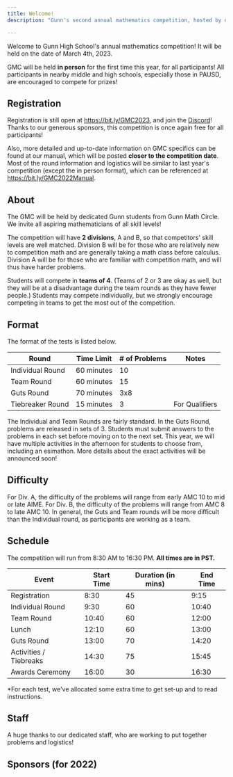 ```yaml
---
title: Welcome!
description: "Gunn's second annual mathematics competition, hosted by dedicated high school students."

---
```


Welcome to Gunn High School's annual mathematics competition! It will be held on the date of March 4th, 2023.

GMC will be held **in person** for the first time this year, for all participants! All participants in nearby middle and high schools, especially those in PAUSD, are encouraged to compete for prizes!

## Registration

Registration is still open at <https://bit.ly/GMC2023>, and join the [Discord](https://discord.gg/3jsRqhahJW)! Thanks to our generous sponsors, this competition is once again free for all participants!

Also, more detailed and up-to-date information on GMC specifics can be found at our manual, which will be posted **closer to the competition date**. Most of the round information and logistics will be similar to last year's competition (except the in person format), which can be referenced at <https://bit.ly/GMC2022Manual>.

## About

The GMC will be held by dedicated Gunn students from Gunn Math Circle. We invite all aspiring mathematicians of all skill levels!

The competition will have **2 divisions**, A and B, so that competitors' skill levels are well matched. Division B will be for those who are relatively new to competition math and are generally taking a math class before calculus. Division A will be for those who are familiar with competition math, and will thus have harder problems.

Students will compete in **teams of 4**. (Teams of 2 or 3 are okay as well, but they will be at a disadvantage during the team rounds as they have fewer people.) Students may compete individually, but we strongly encourage competing in teams to get the most out of the competition.

## Format

The format of the tests is listed below.

| Round | Time Limit | # of Problems | Notes |
| --- | --- | --- | --- | 
| Individual Round | 60 minutes | 10  |
| Team Round | 60 minutes | 15  |
| Guts Round | 70 minutes | 3x8 |
| Tiebreaker Round | 15 minutes | 3 | For Qualifiers |

The Individual and Team Rounds are fairly standard. In the Guts Round, problems are released in sets of 3. Students must submit answers to the problems in each set before moving on to the next set. This year, we will have multiple activities in the afternoon for students to choose from, including an esimathon. More details about the exact activities will be announced soon!

## Difficulty

For Div. A, the difficulty of the problems will range from early AMC 10 to mid or late AIME. For Div. B, the difficulty of the problems will range from AMC 8 to late AMC 10. In general, the Guts and Team rounds will be more difficult than the Individual round, as participants are working as a team.

## Schedule

The competition will run from 8:30 AM to 16:30 PM. **All times are in PST.**

| Event | Start Time | Duration (in mins) | End Time |
| --- | --- | --- | --- |
| Registration | 8:30 | 45 | 9:15 |
| Individual Round | 9:30 | 60 | 10:40 |
| Team Round | 10:40 | 60 | 12:00 |
| Lunch | 12:10 | 60 | 13:00 |
| Guts Round | 13:00 | 70 | 14:20 |
| Activities / Tiebreaks | 14:30 | 75 | 15:45 |
| Awards Ceremony | 16:00 | 30 | 16:30 |

*For each test, we've allocated some extra time to get set-up and to read instructions.

## Staff

A huge thanks to our dedicated staff, who are working to put together problems and logistics!

## Sponsors (for 2022)
